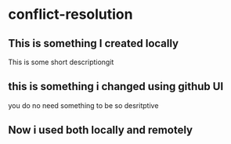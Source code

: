 # conflict-resolution

## This is something I created locally

This is some short descriptiongit
## this is something i changed using github UI

you do no  need something to be so desritptive

## Now i used both locally and remotely